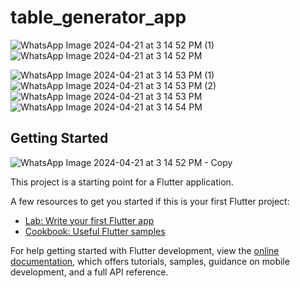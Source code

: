 # table_generator_app

![WhatsApp Image 2024-04-21 at 3 14 52 PM (1)](https://github.com/shahzaibkamal/Table_Generator_App_Project/assets/161307227/e568b159-d231-43a5-899c-8d80ddfa5854)
![WhatsApp Image 2024-04-21 at 3 14 52 PM](https://github.com/shahzaibkamal/Table_Generator_App_Project/assets/161307227/aaa54c49-fb03-436f-acec-2271062d69d5)

![WhatsApp Image 2024-04-21 at 3 14 53 PM (1)](https://github.com/shahzaibkamal/Table_Generator_App_Project/assets/161307227/8efa743c-ec7e-460e-8bcb-d4906001185d)
![WhatsApp Image 2024-04-21 at 3 14 53 PM (2)](https://github.com/shahzaibkamal/Table_Generator_App_Project/assets/161307227/5c6abcd5-ff9c-4542-b092-c7b241c7a050)
![WhatsApp Image 2024-04-21 at 3 14 53 PM](https://github.com/shahzaibkamal/Table_Generator_App_Project/assets/161307227/7e660b42-1f0a-406f-9832-eb1eee2a1918)
![WhatsApp Image 2024-04-21 at 3 14 54 PM](https://github.com/shahzaibkamal/Table_Generator_App_Project/assets/161307227/cc4c1fbf-b6c0-42d6-89a3-18f82bacd8b0)





## Getting Started
![WhatsApp Image 2024-04-21 at 3 14 52 PM - Copy](https://github.com/shahzaibkamal/Table_Generator_App_Project/assets/161307227/c6af930d-fa59-4681-8dce-9879fa35791b)

This project is a starting point for a Flutter application.

A few resources to get you started if this is your first Flutter project:

- [Lab: Write your first Flutter app](https://docs.flutter.dev/get-started/codelab)
- [Cookbook: Useful Flutter samples](https://docs.flutter.dev/cookbook)

For help getting started with Flutter development, view the
[online documentation](https://docs.flutter.dev/), which offers tutorials,
samples, guidance on mobile development, and a full API reference.

